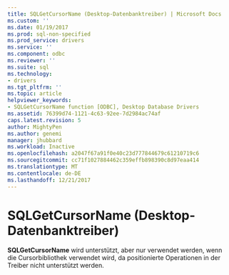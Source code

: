 ```yaml
---
title: SQLGetCursorName (Desktop-Datenbanktreiber) | Microsoft Docs
ms.custom: ''
ms.date: 01/19/2017
ms.prod: sql-non-specified
ms.prod_service: drivers
ms.service: ''
ms.component: odbc
ms.reviewer: ''
ms.suite: sql
ms.technology:
- drivers
ms.tgt_pltfrm: ''
ms.topic: article
helpviewer_keywords:
- SQLGetCursorName function [ODBC], Desktop Database Drivers
ms.assetid: 76399d74-1121-4c63-92ee-7d2984ac74af
caps.latest.revision: 5
author: MightyPen
ms.author: genemi
manager: jhubbard
ms.workload: Inactive
ms.openlocfilehash: a2047f67a91f0e40c23d777844679c61210719c6
ms.sourcegitcommit: cc71f1027884462c359effb898390c8d97eaa414
ms.translationtype: MT
ms.contentlocale: de-DE
ms.lasthandoff: 12/21/2017
---
```

# <a name="sqlgetcursorname-desktop-database-drivers"></a>SQLGetCursorName (Desktop-Datenbanktreiber)
**SQLGetCursorName** wird unterstützt, aber nur verwendet werden, wenn die Cursorbibliothek verwendet wird, da positionierte Operationen in der Treiber nicht unterstützt werden.
